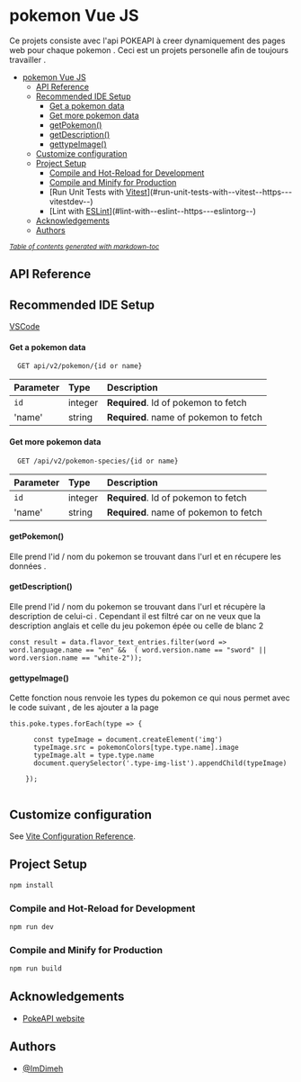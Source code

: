 



# pokemon Vue JS

Ce projets consiste avec l'api POKEAPI à creer dynamiquement des pages web pour chaque pokemon . Ceci est un projets personelle afin de toujours travailler  .


- [pokemon Vue JS](#pokemon-vue-js)
  * [API Reference](#api-reference)
  * [Recommended IDE Setup](#recommended-ide-setup)
      - [Get a pokemon data](#get-a-pokemon-data)
      - [Get more pokemon data](#get-more-pokemon-data)
      - [getPokemon()](#getpokemon--)
      - [getDescription()](#getdescription--)
      - [gettypeImage()](#gettypeimage--)
  * [Customize configuration](#customize-configuration)
  * [Project Setup](#project-setup)
    + [Compile and Hot-Reload for Development](#compile-and-hot-reload-for-development)
    + [Compile and Minify for Production](#compile-and-minify-for-production)
    + [Run Unit Tests with [Vitest](https://vitest.dev/)](#run-unit-tests-with--vitest--https---vitestdev--)
    + [Lint with [ESLint](https://eslint.org/)](#lint-with--eslint--https---eslintorg--)
  * [Acknowledgements](#acknowledgements)
  * [Authors](#authors)

<small><i><a href='http://ecotrust-canada.github.io/markdown-toc/'>Table of contents generated with markdown-toc</a></i></small>



## API Reference


## Recommended IDE Setup

[VSCode](https://code.visualstudio.com/) 


#### Get a pokemon data

```http
  GET api/v2/pokemon/{id or name}
```

| Parameter | Type     | Description                       |
| :-------- | :------- | :-------------------------------- |
| `id`      | integer | **Required**. Id of pokemon to fetch |
|'name' | string | **Required**. name of pokemon to fetch



#### Get more pokemon data

```http
  GET /api/v2/pokemon-species/{id or name}
```

| Parameter | Type     | Description                       |
| :-------- | :------- | :-------------------------------- |
| `id`      | integer | **Required**. Id of pokemon to fetch |
|'name' | string | **Required**. name of pokemon to fetch

#### getPokemon()

Elle prend l'id / nom du pokemon  se trouvant dans l'url et en récupere les données .

#### getDescription()

Elle prend l'id / nom du pokemon  se trouvant dans l'url et récupère la description de celui-ci . Cependant il est filtré car on ne veux que la description anglais et celle du jeu pokemon épée ou celle de blanc 2
``` 
const result = data.flavor_text_entries.filter(word => word.language.name == "en" &&  ( word.version.name == "sword" || word.version.name == "white-2"));
```

#### gettypeImage()

Cette fonction nous renvoie les types du pokemon ce qui nous permet avec le code suivant , de les ajouter a la page 
```
this.poke.types.forEach(type => {
      
      const typeImage = document.createElement('img')
      typeImage.src = pokemonColors[type.type.name].image
      typeImage.alt = type.type.name
      document.querySelector('.type-img-list').appendChild(typeImage)
      
    });
    
```

## Customize configuration

See [Vite Configuration Reference](https://vitejs.dev/config/).

## Project Setup

```sh
npm install
```

### Compile and Hot-Reload for Development

```sh
npm run dev
```

### Compile and Minify for Production

```sh
npm run build
```



## Acknowledgements

 - [PokeAPI website ](https://pokeapi.co)
 


## Authors

- [@ImDimeh](https://github.com/ImDimeh)
